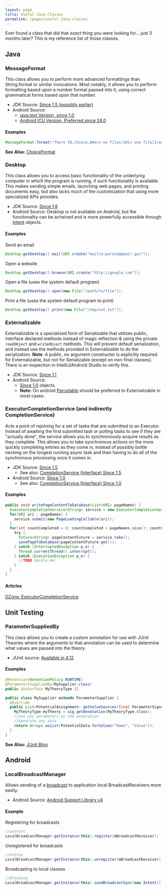 ```yaml
---
layout: page
title: Useful Java Classes
permalink: /pages/useful-java-classes
---
```


Ever found a class that did that *exact thing* you were looking for... just 3 months later? This is my reference list of those classes.

Java
------

### MessageFormat
This class allows you to perform more advanced formattings than String.format or similar invocations. Most notably, it allows you to perform formatting based upon a number format passed into it, using correct grammatical forms based upon that number.

* JDK Source: [Since 1.5 (possibly earlier)](https://docs.oracle.com/javase/8/docs/api/java/text/MessageFormat.html)
* Android Source:
  * [java.text Version, since 1.0](https://developer.android.com/reference/java/text/MessageFormat.html)
  * [Android ICU Version, Preferred since 24.0](https://developer.android.com/reference/android/icu/text/MessageFormat.html) 


#### Examples
```java
MessageFormat.format("There {0,choice,0#are no files|1#is one file|1<are {0,number,integer} files}", 3)
```

**See Also:** [ChoiceFormat](https://docs.oracle.com/javase/8/docs/api/java/text/ChoiceFormat.html)

### Desktop
This class allows you to access basic functionality of the underlying computer in which the program is running, if such functionality is available. This makes sending simple emails, launching web pages, and printing documents easy, but also lacks much of the customization that using more specialized APIs provides.

* JDK Source: [Since 1.6](https://docs.oracle.com/javase/8/docs/api/java/awt/Desktop.html)
* Android Source: Desktop is not available on Android, but the functionality can be acheived and is more powerfully accessible through [Intent](https://developer.android.com/reference/android/content/Intent.html) objects.

#### Examples

Send an email

```java
Desktop.getDesktop().mail(URI.create("mailto:person@gmail.gov"));
```
Open a website

```java
Desktop.getDesktop().browse(URI.create("http://google.com"));
```

Open a file (uses the system default program)

```java
Desktop.getDesktop().open(new File("/path/to/file"));
```

Print a file (uses the system default program to print)

```java
Desktop.getDesktop().print(new File("/tmp/out.txt"));
```

### Externalizable
Externalizable is a specialized form of Serializable that utilizes public, interface declared methods instead of magic reflection & using the private `readObject` and `writeObject` methods. This will prevent default serialization, and instead use the methods provided in Externalizable to do the serialization. **Note**: A public, no argument constructor is explicitly required for Externalizable, but not for Serializable (except on non-final classes). There is an inspection in IntelliJ/Android Studio to verify this.

* JDK Source: [Since 1.1](https://docs.oracle.com/javase/8/docs/api/java/io/Externalizable.html)
* Android Source: 
  * [Since 1.0](https://developer.android.com/reference/java/io/Externalizable.html) objects.
  * **Note:** On android [Parcelable](https://developer.android.com/reference/android/os/Parcelable.html) should be preferred to Externalizable in most cases.

### ExecutorCompletionService (and indirectly CompletionService)
Acts a point of rejoining for a set of tasks that are submitted to an Executor. Instead of awaiting the first submitted task or polling tasks to see if they are "actually done", the service allows you to synchronously acquire results as they complete. This allows you to take synchronous actions on the more quickly completing entries as they come in, instead of possibly bottle necking on the longest running async task and then having to do all of the synchronous processing once it comes in.

* JDK Source: [Since 1.5](https://docs.oracle.com/javase/7/docs/api/java/util/concurrent/ExecutorCompletionService.html)
  * See also: [CompletionService (Interface) Since 1.5](https://docs.oracle.com/javase/7/docs/api/java/util/concurrent/CompletionService.html)
* Android Source: [Since 1.0](https://developer.android.com/reference/java/util/concurrent/ExecutorCompletionService.html)
  * See also: [CompletionService (Interface) Since 1.0](https://developer.android.com/reference/java/util/concurrent/CompletionService.html)

#### Examples
```java
public void writePageContentToDatabase(List<URI> pageNames) {
  ExecutorCompletionService<String> service = new ExecutorCompletionService<>(mBackgroundLoadingPool);
  for(URI uri : pageNames) {
    service.submit(new PageLoadingCallable(uri));
  }
  for(int countCompleted = 0; countCompleted < pageNames.size(); countCompleted++) {
    try {
      Future<String> pageContentFuture = service.take();
      savePageToDatabase(pageContentFuture.get());
    } catch (InterruptedException p_e) {
      Thread.currentThread().interrupt();
    } catch (ExecutionException p_e) {
      //TODO Handle me!
    }
  }
}
```

#### Articles
[DZone: ExecutorCompletionService](https://dzone.com/articles/executorcompletionservice) 

Unit Testing
------
### ParameterSuppliedBy
This class allows you to create a custom annotation for use with JUnit Theories where the arguments to that annotation can be used to determine what values are passed into the theory.

* JUnit source: [Available in 4.12](http://junit.org/junit4/javadoc/4.12/org/junit/experimental/theories/ParametersSuppliedBy.html)


#### Examples
```java
@Retention(RetentionPolicy.RUNTIME)
@ParametersSuppliedBy(MySupplier.class)
public @interface MyTheoryType {}

public class MySupplier extends ParameterSupplier {
  @Override
  public List<PotentialAssignment> getValueSources(final ParameterSignature sig) throws Throwable {
    MyTheoryType myTheory = sig.getAnnotation(MyTheoryType.class);
    //Use any parameters on the annotation
    //Generate any data
    return Arrays.asList(PotentialData.forValues("Name", "Value"));
  }
}

```

**See Also:** [JUnit Blog](http://www.junit-blog.com/search/label/parameterSuppliedBy)


Android
------

### LocalBroadcastManager
Allows sending of a [broadcast](https://developer.android.com/reference/android/content/Context.html#sendBroadcast%28android.content.Intent%29) to application local BroadcastReceivers more easily.

* Android Source: [Android Support Library v4](https://developer.android.com/reference/android/support/v4/content/LocalBroadcastManager.html)

#### Example

Registering for broadcasts

```java
//onStart
LocalBroadcastManager.getInstance(this).register(mBroadcastReceiver);
```

Unregistered for broadcasts

```java
//onStop
LocalBroadcastManager.getInstance(this).unregister(mBroadcastReceiver);
```

Broadcasting to local classes

```java
//Blocking
LocalBroadcastManager.getInstance(this).sendBroadcastSync(new Intent());
```
